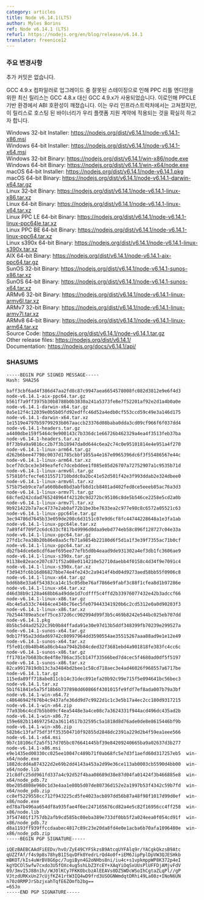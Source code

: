 ```yaml
---
category: articles
title: Node v6.14.1(LTS)
author: Myles Borins
ref: Node v6.14.1 (LTS)
refurl: https://nodejs.org/en/blog/release/v6.14.1
translator: freenice12
---
```


<!--
### Notable Changes

No additional commits.

Due to incorrect staging of the upgrade to the GCC 4.9.X compiler, the latest releases for PPC little
endian were built using GCC 4.9.X instead of GCC 4.8.X. This caused an ABI breakage on PPCLE based
environments. This has been fixed in our infrastructure and we are doing this release to ensure that
the hosted binaries are adhering to our platform support contract.
-->

### 주요 변경사항

추가 커밋은 없습니다.

GCC 4.9.x 컴파일러로 업그레이드 중 잘못된 스테이징으로 인해 PPC 리틀 엔디안을 위한 최신 릴리스는 GCC 4.8.x 대신 GCC 4.9.x가 사용되었습니다. 이로인해 PPCLE 기반 환경에서 ABI 호환성이 깨졌습니다. 이는 우리 인프라스트럭처에서는 고쳐졌지만, 이 릴리스로 호스팅 된 바이너리가 우리 플랫폼 지원 계약에 적용되는 것을 확실히 하고자 합니다.

Windows 32-bit Installer: https://nodejs.org/dist/v6.14.1/node-v6.14.1-x86.msi<br>
Windows 64-bit Installer: https://nodejs.org/dist/v6.14.1/node-v6.14.1-x64.msi<br>
Windows 32-bit Binary: https://nodejs.org/dist/v6.14.1/win-x86/node.exe<br>
Windows 64-bit Binary: https://nodejs.org/dist/v6.14.1/win-x64/node.exe<br>
macOS 64-bit Installer: https://nodejs.org/dist/v6.14.1/node-v6.14.1.pkg<br>
macOS 64-bit Binary: https://nodejs.org/dist/v6.14.1/node-v6.14.1-darwin-x64.tar.gz<br>
Linux 32-bit Binary: https://nodejs.org/dist/v6.14.1/node-v6.14.1-linux-x86.tar.xz<br>
Linux 64-bit Binary: https://nodejs.org/dist/v6.14.1/node-v6.14.1-linux-x64.tar.xz<br>
Linux PPC LE 64-bit Binary: https://nodejs.org/dist/v6.14.1/node-v6.14.1-linux-ppc64le.tar.xz<br>
Linux PPC BE 64-bit Binary: https://nodejs.org/dist/v6.14.1/node-v6.14.1-linux-ppc64.tar.xz<br>
Linux s390x 64-bit Binary: https://nodejs.org/dist/v6.14.1/node-v6.14.1-linux-s390x.tar.xz<br>
AIX 64-bit Binary: https://nodejs.org/dist/v6.14.1/node-v6.14.1-aix-ppc64.tar.gz<br>
SunOS 32-bit Binary: https://nodejs.org/dist/v6.14.1/node-v6.14.1-sunos-x86.tar.xz<br>
SunOS 64-bit Binary: https://nodejs.org/dist/v6.14.1/node-v6.14.1-sunos-x64.tar.xz<br>
ARMv6 32-bit Binary: https://nodejs.org/dist/v6.14.1/node-v6.14.1-linux-armv6l.tar.xz<br>
ARMv7 32-bit Binary: https://nodejs.org/dist/v6.14.1/node-v6.14.1-linux-armv7l.tar.xz<br>
ARMv8 64-bit Binary: https://nodejs.org/dist/v6.14.1/node-v6.14.1-linux-arm64.tar.xz<br>
Source Code: https://nodejs.org/dist/v6.14.1/node-v6.14.1.tar.gz<br>
Other release files: https://nodejs.org/dist/v6.14.1/<br>
Documentation: https://nodejs.org/docs/v6.14.1/api/

<h3 id="shasums">SHASUMS</h3>

```
-----BEGIN PGP SIGNED MESSAGE-----
Hash: SHA256

baff3cbf6ad4f386d47aa2fd8c87c9947aea6654578008fc082d3812e9e6f4d3  node-v6.14.1-aix-ppc64.tar.gz
b561f7a9ff3975b30b8788b0b3830a241a5373fe8e7f52201af92e2d1a4b0a0e  node-v6.14.1-darwin-x64.tar.gz
0a5e12f4c12039e0b5b05fd92edffc46d52a4edb0cf553ccd59c49e3a146d175  node-v6.14.1-darwin-x64.tar.xz
1e1519e4797b59799293b867aaccb23376d08baba0dda3cd09cf966f6f037dd4  node-v6.14.1-headers.tar.gz
a4400dbe159f5464c9e900143c7b336dc1e66726b462329a4ea4f3513feb37ba  node-v6.14.1-headers.tar.xz
8f73b9a9a9816cc2b7f3b18947da0d644c6ea2c74c0e95101814e4e951a4f270  node-v6.14.1-linux-arm64.tar.gz
d262b6bee47798c0037d1785cbbf1055a4e167e0965396dc6f3f55486567e44c  node-v6.14.1-linux-arm64.tar.xz
bcef7dcbce3e349eafefc7dcebddee1f085e85d26707a72752907a1c9535b71d  node-v6.14.1-linux-armv6l.tar.gz
575810fcfecfe6315571710bddc0a2bc41e52d501f42e3f993ddab2e324dbee0  node-v6.14.1-linux-armv6l.tar.xz
575b75eb9ce7afa660b8e8bd3abfb8d1cb8401ad402fed8ce5eeeb85ac76a3d3  node-v6.14.1-linux-armv7l.tar.gz
68cfed242cdad765248964f42120c9d272bc95106c8de5b546ce2258e5cd2a0b  node-v6.14.1-linux-armv7l.tar.xz
9b921422b7a7ac4737e2ab0af72b1be3be7633ea2c977e98c8c6572a05521c63  node-v6.14.1-linux-ppc64le.tar.gz
3ec94786d7645b33e059de208c6d3151c07e9d6cf8fc44744228648a1e3fa1ab  node-v6.14.1-linux-ppc64le.tar.xz
7a89f4f709f2c6dc633cf817b49996d0daa9ebd774eb58c896f128727c04e33a  node-v6.14.1-linux-ppc64.tar.gz
27fd1c7ea38b20b86e8aa5cfb71a9854b22180d6f5d1a1f3e39f7355ac71b0cf  node-v6.14.1-linux-ppc64.tar.xz
db2fb4dce6e8cdf6aef695ee77efb5d0b4eaad9de931302a4ef3db1fc3606ae9  node-v6.14.1-linux-s390x.tar.gz
91138e82eace207c871f52a08e0114210e52710daebb4f0158c4d34f9e7091c4  node-v6.14.1-linux-s390x.tar.xz
f3d943fc6b16d86827bbe74e4fe243c2a9414f4bd04d9273aed58bb55f0906c8  node-v6.14.1-linux-x64.tar.gz
bdd6b8e33a6f54383ca14c15c05dbe76af7866e9fabf3c88f1cfea8d1b97286e  node-v6.14.1-linux-x64.tar.xz
d46d38b9c128a468bb6a49dde1d7cdfff5c4ffd2b33976077432e42b3adccf66  node-v6.14.1-linux-x86.tar.gz
4bc4e5a533c74484ce4340c76ec5fe079443341920b6c2cd5312e0a0d90203f3  node-v6.14.1-linux-x86.tar.xz
7b2544789ea5cef75ce372d6cc902994d99f3b5c469b8242e544bc025eb707dd  node-v6.14.1.pkg
8b5bc5d4ad2522c39b9b84ffada91e30e97d13b5ddf348399fb70239e299527a  node-v6.14.1-sunos-x64.tar.gz
9db17f95a23ddad69742c80997964dd3590554ae35515267aaa88ad9e1e12e49  node-v6.14.1-sunos-x64.tar.xz
f5fe01c0b40b46a86cb4aa794b2b84cded32f3681ebd4a901818fe383fc4cc6c  node-v6.14.1-sunos-x86.tar.gz
ff1701e7b683bc8e4f8e786ac35cb147f33566bed7d4cec5f4680ad0df5f5197  node-v6.14.1-sunos-x86.tar.xz
82ca9917819db13c3a3484bd2bee1c58cd718aec3e4ad46026f968557a6717be  node-v6.14.1.tar.gz
115eda89ff718abe811cb14c31dec891efa20b92c99e715f5e094641bc56bec3  node-v6.14.1.tar.xz
5b1f61841e5a75f18b6b737898dd60866f4301015fe9fdf7ef8ada007b79a3bf  node-v6.14.1-win-x64.7z
c48646942f676b4c9437afe36dd9d7c9922d1c1c3e5b17a4ec2cc180d9317215  node-v6.14.1-win-x64.zip
77a93b6c4cd7b5bb09cf4ea5448e3a4ce08c7a3624331f944acd496dc435ad2b  node-v6.14.1-win-x86.7z
159e682b1146972542a36114517b32595c5a1818d8d76ade0de8e8615446bf9b  node-v6.14.1-win-x86.zip
582b6c13faf75df3ff353504710f92855d2848dc2391a229d2b4f59ea1eee566  node-v6.14.1-x64.msi
9b7c18106cf2a5f517d705bc076641445bf39e84209240665ba9a02637d3b277  node-v6.14.1-x86.msi
e9e1435ed00330cc025ee10047c489b71f0ab68fc5e7d3f1aefd60d317257eb5  win-x64/node.exe
1882dcdd4a874322d2e69b2dd4143a453a2d99e36ce113ab0003cb5590d4bb00  win-x64/node.lib
21c8dfc25dd961fd337a4c92d52f4baa08689d38e87d04fa01424f3b466885e8  win-x64/node_pdb.7z
0be205d808e960c1d3e4aa1e80b5d07de80736d152e2a1997b53f4342c59b7fd  win-x64/node_pdb.zip
cc8ef5229558cc712f943225cd5fe4023acb897dd56b87a48f98f1017d99d0ef  win-x86/node.exe
ed78a7b496aa654df8a935fae4f6ec247165676cd82a4e5c82f16956cc4ff258  win-x86/node.lib
3f547401f1757db2afb9cd585bc08eba389e733df0bb5f2a024eea0f054cd91f  win-x86/node_pdb.7z
d8a1193ff939ffccdaabec4817c89c23e20da8fd4e0e1acba6b70afa1096480e  win-x86/node_pdb.zip
-----BEGIN PGP SIGNATURE-----

iQEzBAEBCAAdFiEEDv/hvO/ZyE49CYFSkzsB9AtcqUYFAlq9r/YACgkQkzsB9Atc
qUZZfAf/f4s9p8s78hyB1ISqvDFk0YedrLrQd4o0f+iEM6JipPplDpVW3QJESHkb
mBKOT/kIs4uWrBV8G6pc/7ugiByn4G2oNHbs8ni/iu4c+s1vpkmppWP8K372p4eI
kgYDCOl5wfw7cxdo3U5fOXc4ug5shLbZ3YcEY+XAqYiOqSxUUsPlUFFDjAMjvFdV
09/3mvI5J88n1h//WJ0lKCy7FKKObcbzAlEEAVs0DZ5WDcWSoIhCgtaZLqPl//gP
VJtzdURKxUn27cUjfKZ41rtW3IQ4wD9frd3USOGNWmdqtDRhi49La08z+INoN6UN
n70z0RMPJrSbzjxahTqfE6ZOmfb2bg==
=65Jo
-----END PGP SIGNATURE-----

```